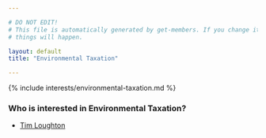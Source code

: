```yaml
---

# DO NOT EDIT!
# This file is automatically generated by get-members. If you change it, bad
# things will happen.

layout: default
title: "Environmental Taxation"

---
```


{% include interests/environmental-taxation.md %}

### Who is interested in Environmental Taxation?


* [Tim Loughton](members/tim-loughton.html)
